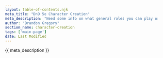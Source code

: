 ```yaml
---
layout: table-of-contents.njk
meta_title: "DnD 5e Character Creation"
meta_description: "Need some info on what general roles you can play or what each class does? Check out these tips and clarifications for character creation in DnD."
author: "Brandon Gregory"
section_name: character-creation
tags: ['main-page']
date: Last Modified
---
```


{{ meta_description }}